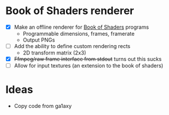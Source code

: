 # Book of Shaders renderer
- [x] Make an offline renderer for [Book of Shaders](http://thebookofshaders.com/) programs
    * Programmable dimensions, frames, framerate
    * Output PNGs
- [ ] Add the ability to define custom rendering rects
    * 2D transform matrix (2x3)
- [x] ~~Ffmpeg/raw frame interface from stdout~~ turns out this sucks
- [ ] Allow for input textures (an extension to the book of shaders)

# Ideas
* Copy code from ga1axy
